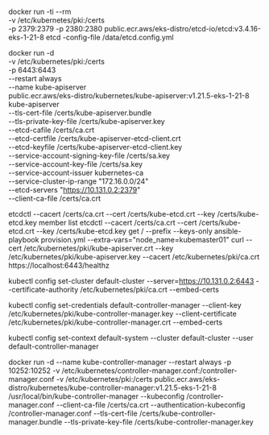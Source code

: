 docker run -ti --rm \
    -v /etc/kubernetes/pki:/certs \
    -p 2379:2379
    -p 2380:2380
    public.ecr.aws/eks-distro/etcd-io/etcd:v3.4.16-eks-1-21-8 etcd -config-file /data/etcd.config.yml

docker run -d \
    -v /etc/kubernetes/pki:/certs \
    -p 6443:6443 \
    --restart always \
    --name kube-apiserver \
    public.ecr.aws/eks-distro/kubernetes/kube-apiserver:v1.21.5-eks-1-21-8 \
    kube-apiserver \
    --tls-cert-file /certs/kube-apiserver.bundle \
    --tls-private-key-file /certs/kube-apiserver.key \
    --etcd-cafile /certs/ca.crt \
    --etcd-certfile /certs/kube-apiserver-etcd-client.crt \
    --etcd-keyfile /certs/kube-apiserver-etcd-client.key \
    --service-account-signing-key-file /certs/sa.key \
    --service-account-key-file /certs/sa.key \
    --service-account-issuer kubernetes-ca \
    --service-cluster-ip-range "172.16.0.0/24" \
    --etcd-servers "https://10.131.0.2:2379" \
    --client-ca-file /certs/ca.crt




etcdctl --cacert /certs/ca.crt --cert /certs/kube-etcd.crt --key /certs/kube-etcd.key member list
etcdctl --cacert /certs/ca.crt --cert /certs/kube-etcd.crt --key /certs/kube-etcd.key get / --prefix --keys-only
ansible-playbook provision.yml --extra-vars="node_name=kubemaster01" 
curl --cert /etc/kubernetes/pki/kube-apiserver.crt --key /etc/kubernetes/pki/kube-apiserver.key --cacert /etc/kubernetes/pki/ca.crt https://localhost:6443/healthz

kubectl config set-cluster default-cluster --server=https://10.131.0.2:6443 --certificate-authority /etc/kubernetes/pki/ca.crt --embed-certs

kubectl config set-credentials default-controller-manager --client-key /etc/kubernetes/pki/kube-controller-manager.key --client-certificate /etc/kubernetes/pki/kube-controller-manager.crt --embed-certs

kubectl config set-context default-system --cluster default-cluster --user default-controller-manager

docker run -d --name kube-controller-manager --restart always -p 10252:10252 -v /etc/kubernetes/controller-manager.conf:/controller-manager.conf      -v /etc/kubernetes/pki:/certs     public.ecr.aws/eks-distro/kubernetes/kube-controller-manager:v1.21.5-eks-1-21-8 /usr/local/bin/kube-controller-manager --kubeconfig /controller-manager.conf     --client-ca-file  /certs/ca.crt --authentication-kubeconfig /controller-manager.conf --tls-cert-file /certs/kube-controller-manager.bundle --tls-private-key-file /certs/kube-controller-manager.key